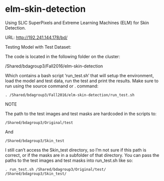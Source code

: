# elm-skin-detection
Using SLIC SuperPixels and Extreme Learning Machines (ELM) for Skin Detection.

URL:
http://192.241.144.178/bd/

Testing Model with Test Dataset:

The code is located in the following folder on the cluster:

/Shared/bdagroup3/Fall2016/elm-skin-detection

Which contains a bash script ‘run_test.sh’ that will setup the environment, load the model and test data, run the test and print the results. Make sure to run using the source command or . command:

    . /Shared/bdagroup3/Fall2016/elm-skin-detection/run_test.sh

NOTE

The path to the test images and test masks are hardcoded in the scripts to:

    /Shared/bdagroup3/Original/test

And

    /Shared/bdagroup3/Skin_test

I still can’t access the Skin_test directory, so I’m not sure if this path is correct, or if the masks are in a subfolder of that directory. You can pass the paths to the test images and test masks into run_test.sh like so:

    . run_test.sh /Shared/bdagroup3/Original/test/ /Shared/bdagroup3/Skin_test/

